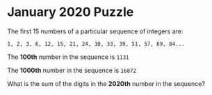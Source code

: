 # January 2020 Puzzle

The first 15 numbers of a particular sequence of integers are:

```
1, 2, 3, 6, 12, 15, 21, 24, 30, 33, 39, 51, 57, 69, 84...
```

The **100th** number in the sequence is `1131`

The **1000th** number in the sequence is `16872`

What is the sum of the digits in the **2020th** number in the sequence?

